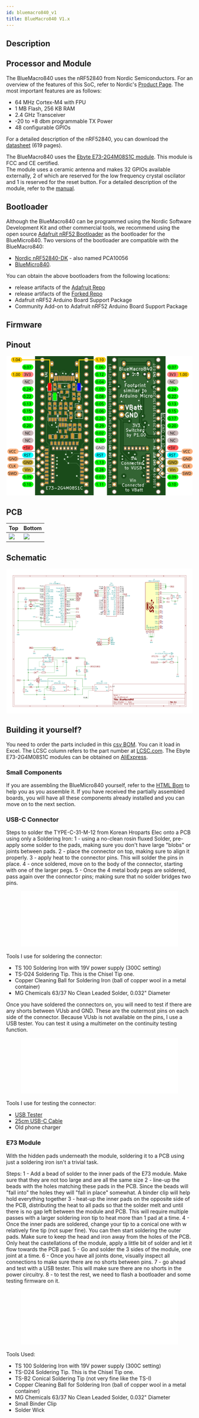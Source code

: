 ```yaml
---
id: bluemacro840_v1
title: BlueMacro840 V1.x
---
```


## Description



## Processor and Module

The BlueMacro840 uses the nRF52840 from Nordic Semiconductors. For an overview of the features of this SoC, refer to Nordic's [Product Page](https://www.nordicsemi.com/Products/Low-power-short-range-wireless/nRF52840).  The most important features are as follows:

* 64 MHz Cortex-M4 with FPU
* 1 MB Flash, 256 KB RAM
* 2.4 GHz Transceiver
* -20 to +8 dbm programmable TX Power
* 48 configurable GPIOs

For a detailed description of the nRF52840, you can download the [datasheet](https://infocenter.nordicsemi.com/pdf/nRF52840_PS_v1.1.pdf) (619 pages).

The BlueMacro840 uses the [Ebyte E73-2G4M08S1C module](https://s.click.aliexpress.com/e/_dWxR3nN). This module is FCC and CE certified.  
The module uses a ceramic antenna and makes 32 GPIOs available externally, 2 of which are reserved for the low frequency crystal oscilator and 1 is reserved for the reset button.
For a detailed description of the module, refer to the [manual](http://www.ebyte.com/en/downpdf.aspx?id=445).


## Bootloader

Although the BlueMacro840 can be programmed using the Nordic Software Development Kit and other commercial tools, we recommend using the open source [Adafruit nRF52 Bootloader](https://github.com/adafruit/Adafruit_nRF52_Bootloader) as the bootloader for the BlueMicro840.  Two versions of the bootloader are compatible with the BlueMacro840:

* [Nordic nRF52840-DK](https://www.nordicsemi.com/Software-and-Tools/Development-Kits/nRF52840-DK) - also named PCA10056
* [BlueMicro840](http://nrf52.jpconstantineau.com/docs/bluemicro840_v1).

You can obtain the above bootloaders from the following locations:

* release artifacts of the [Adafruit Repo](https://github.com/adafruit/Adafruit_nRF52_Bootloader/releases)
* release artifacts of the [Forked Repo](https://github.com/jpconstantineau/Adafruit_nRF52_Bootloader/releases)
* Adafruit nRF52 Arduino Board Support Package
* Community Add-on to Adafruit nRF52 Arduino Board Support Package

## Firmware

## Pinout
![img](../static/img/pinout_bluemacrov1.0.svg)


## PCB
| Top  | Bottom  |
|---|---|
| <img src="http://nrf52.jpconstantineau.com/img/pcb_top_bluemacro840v1.svg" width="200" />   | <img src="http://nrf52.jpconstantineau.com/img/pcb_bottom_bluemacro840v1.svg" width="200" />  |


## Schematic

![img](../static/img/schematic_bluemacro840_1.0.png)


## Building it yourself?

You need to order the parts included in this [csv BOM](https://raw.githubusercontent.com/jpconstantineau/NRF52-Board/master/BlueMacro840/BlueMacro.csv).  You can it load in Excel.  The LCSC column refers to the part number at [LCSC.com](https://lcsc.com/).  The Ebyte E73-2G4M08S1C modules can be obtained on [AliExpress](https://s.click.aliexpress.com/e/_dWxR3nN).


### Small Components

If you are assembling the BlueMicro840 yourself, refer to the [HTML Bom](http://nrf52.jpconstantineau.com/bom/BlueMacro840/ibom.html) to help you as you assemble it.  If you have received the partially assembled boards, you will have all these components already installed and you can move on to the next section.

### USB-C Connector

Steps to solder the TYPE-C-31-M-12 from Korean Hroparts Elec onto a PCB using only a Soldering Iron:
1 - using a no-clean rosin fluxed Solder, pre-apply some solder to the pads, making sure you don't have large "blobs" or joints between pads.
2 - place the connector on top, making sure to align it properly.
3 - apply heat to the connector pins.  This will solder the pins in place.
4 - once soldered, move on to the body of the connector, starting with one of the larger pegs.
5 - Once the 4 metal body pegs are soldered, pass again over the connector pins; making sure that no solder bridges two pins.

<figure class="video-container">
 <iframe src="//www.youtube.com/embed/PbO9HdlcIPY" frameborder="0" allowfullscreen width="100%"></iframe>
 </figure>

Tools I use for soldering the connector:

* TS 100 Soldering Iron with 19V power supply (300C setting)
* TS-D24 Soldering Tip. This is the Chisel Tip one.
* Copper Cleaning Ball for Soldering Iron (ball of copper wool in a metal container)
* MG Chemicals 63/37 No Clean Leaded Solder, 0.032" Diameter

Once you have soldered the connectors on, you will need to test if there are any shorts between VUsb and GND. These are the outermost pins on each side of the connector.  Because VUsb is not available on the pins, I use a USB tester.  You can test it using a multimeter on the continuity testing function.

<figure class="video-container">
 <iframe src="//www.youtube.com/embed/2jEpu-We5eI" frameborder="0" allowfullscreen width="100%"></iframe>
 </figure>

Tools I use for testing  the connector:
* [USB Tester](https://s.click.aliexpress.com/e/_AaXAiW)
* [25cm USB-C Cable](https://s.click.aliexpress.com/e/_Aot7Zo)
* Old phone charger

### E73 Module

With the hidden pads underneath the module, soldering it to a PCB using just a soldering iron isn't a trivial task.

Steps:
1 - Add a bead of solder to the inner pads of the E73 module.  Make sure that they are not too large and are all the same size
2 - line-up the beads with the holes matching these pads in the PCB.  Since the beads will "fall into" the holes they will "fall in place" somewhat.  A binder clip will help hold everything together
3 - heat-up the inner pads on the opposite side of the PCB, distributing the heat to all pads so that the solder melt and until there is no gap left between the module and PCB.  This will require multiple passes with a larger soldering iron tip to heat more than 1 pad at a time.
4 - Once the inner pads are soldered, change your tip to a conical one with w relatively fine tip (not super fine).  You can then start soldering the outer pads.  Make sure to keep the head and iron away from the holes of the PCB.  Only heat the castellations of the module, apply a little bit of solder and let it flow towards the PCB pad.
5 - Go and solder the 3 sides of the module, one joint at a time.
6 - Once you have all joints done, visually inspect all connections to make sure there are no shorts between pins.
7 - go ahead and test with a USB tester.  This will make sure there are no shorts in the power circuitry.
8 - to test the rest, we need to flash a bootloader and some testing firmware on it.



<figure class="video-container">
 <iframe src="//www.youtube.com/embed/k_32XvBC0sA"" frameborder="0" allowfullscreen width="100%"></iframe>
 </figure>

Tools Used:

* TS 100 Soldering Iron with 19V power supply (300C setting)
* TS-D24 Soldering Tip. This is the Chisel Tip one.
* TS-B2 Conical Soldering Tip (not very fine like the TS-I)
* Copper Cleaning Ball for Soldering Iron (ball of copper wool in a metal container)
* MG Chemicals 63/37 No Clean Leaded Solder, 0.032" Diameter
* Small Binder Clip
* Solder Wick

